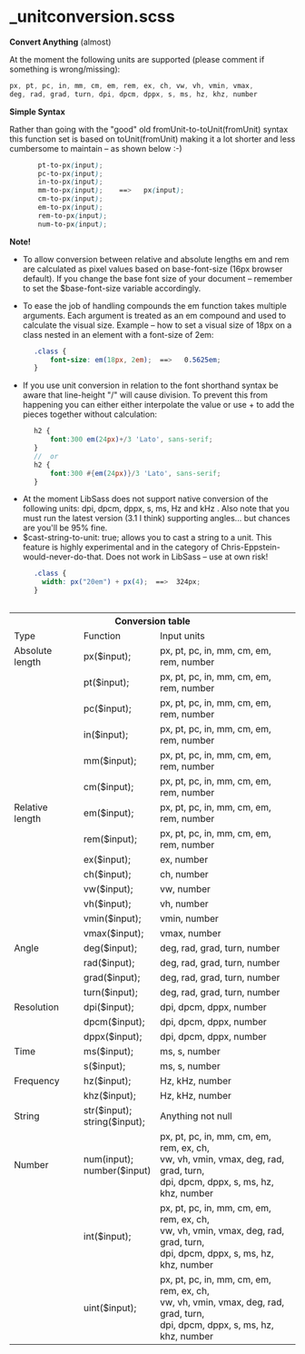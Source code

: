 _unitconversion.scss
==============

**Convert Anything** (almost)

At the moment the following units are supported (please comment if something is wrong/missing):

````SCSS
px, pt, pc, in, mm, cm, em, rem, ex, ch, vw, vh, vmin, vmax, 
deg, rad, grad, turn, dpi, dpcm, dppx, s, ms, hz, khz, number
````


**Simple Syntax**

Rather than going with the "good" old fromUnit-to-toUnit(fromUnit) syntax this function set is based on toUnit(fromUnit) making it a lot shorter and less cumbersome to maintain – as shown below :-)

````SCSS
       pt-to-px(input);
       pc-to-px(input);       
       in-to-px(input);       
       mm-to-px(input);    ==>   px(input);   
       cm-to-px(input);              
       em-to-px(input);              
       rem-to-px(input);                     
       num-to-px(input);  
`````
**Note!**

* To allow conversion between relative and absolute lengths em and rem are calculated as pixel values based on base-font-size (16px browser default). If you change the base font size of your document – remember to set the $base-font-size variable accordingly.

* To ease the job of handling compounds the em function takes multiple arguments. Each argument is treated as an em compound and used to calculate the visual size.
Example – how to set a visual size of 18px on a class nested in an element with a font-size of 2em:
````SCSS
      .class {
          font-size: em(18px, 2em);  ==>   0.5625em;
      }
`````
* If you use unit conversion in relation to the font shorthand syntax be aware that line-height "/" will cause division. To prevent this from happening you can either either interpolate the value or use + to add the pieces together without calculation:
````SCSS
      h2 { 
          font:300 em(24px)+/3 'Lato', sans-serif;
      }
      //  or
      h2 { 
          font:300 #{em(24px)}/3 'Lato', sans-serif;
      }
````
* At the moment LibSass does not support native conversion of the following units: dpi, dpcm, dppx, s, ms, Hz and kHz . Also note that you must run the latest version (3.1 I think) supporting angles... but chances are you'll be 95% fine.
* $cast-string-to-unit: true; allows you to cast a string to a unit. This feature is highly experimental and in the category of Chris-Eppstein-would-never-do-that. Does not work in LibSass – use at own risk!
````SCSS
      .class {
        width: px("20em") + px(4);  ==>  324px;
      }
    
````
<table>
<tr><th colspan="3">Conversion table</th></tr>
<tr><td>Type</td><td>Function</td><td>Input units</td></tr>
<tr><td>Absolute length</td><td>px($input);</td><td>px, pt, pc, in, mm, cm, em, rem, number</td></tr>
<tr><td>               </td><td>pt($input);</td><td>px, pt, pc, in, mm, cm, em, rem, number</td></tr>
<tr><td>               </td><td>pc($input);</td><td>px, pt, pc, in, mm, cm, em, rem, number</td></tr>
<tr><td>               </td><td>in($input);</td><td>px, pt, pc, in, mm, cm, em, rem, number</td></tr>
<tr><td>               </td><td>mm($input);</td><td>px, pt, pc, in, mm, cm, em, rem, number</td></tr>
<tr><td>               </td><td>cm($input);</td><td>px, pt, pc, in, mm, cm, em, rem, number</td></tr>

<tr><td>Relative length</td><td>em($input);</td><td>px, pt, pc, in, mm, cm, em, rem, number</td></tr>
<tr><td>               </td><td>rem($input);</td><td>px, pt, pc, in, mm, cm, em, rem, number</td></tr>
<tr><td>               </td><td>ex($input);</td><td>ex, number                              </td></tr>
<tr><td>               </td><td>ch($input);</td><td>ch, number                              </td></tr>
<tr><td>               </td><td>vw($input);</td><td>vw, number                              </td></tr>
<tr><td>               </td><td>vh($input);</td><td>vh, number                              </td></tr>
<tr><td>               </td><td>vmin($input);</td><td>vmin, number                          </td></tr>
<tr><td>               </td><td>vmax($input);</td><td>vmax, number                          </td></tr>

<tr><td>Angle          </td><td>deg($input);</td><td>deg, rad, grad, turn, number           </td></tr>
<tr><td>               </td><td>rad($input);</td><td>deg, rad, grad, turn, number           </td></tr>
<tr><td>               </td><td>grad($input);</td><td>deg, rad, grad, turn, number          </td></tr>
<tr><td>               </td><td>turn($input);</td><td>deg, rad, grad, turn, number          </td></tr>

<tr><td>Resolution     </td><td>dpi($input);</td><td>dpi, dpcm, dppx, number                </td></tr>
<tr><td>               </td><td>dpcm($input);</td><td>dpi, dpcm, dppx, number               </td></tr>
<tr><td>               </td><td>dppx($input);</td><td>dpi, dpcm, dppx, number               </td></tr>

<tr><td>Time           </td><td>ms($input);</td><td>ms, s, number                           </td></tr>
<tr><td>               </td><td>s($input);</td><td> ms, s, number                            </td></tr>

<tr><td>Frequency      </td><td>hz($input);</td><td>Hz, kHz, number                         </td></tr>
<tr><td>               </td><td>khz($input);</td><td>Hz, kHz, number                        </td></tr>


<tr><td>String        </td><td>str($input);<br>string($input);</td><td>Anything not null                       </td></tr>
<tr><td>Number        </td><td>num(input);<br>number($input)</td>
<td>px, pt, pc, in, mm, cm, em, rem, ex, ch,<br>vw, vh, vmin, vmax, deg, rad, grad, turn,<br>dpi, dpcm, dppx, s, ms, hz, khz, number</td></tr>
<tr><td>              </td><td>int($input);</td>
<td>px, pt, pc, in, mm, cm, em, rem, ex, ch,<br>vw, vh, vmin, vmax, deg, rad, grad, turn,<br>dpi, dpcm, dppx, s, ms, hz, khz, number</td></tr>
<tr><td>              </td><td>uint($input);</td>
<td>px, pt, pc, in, mm, cm, em, rem, ex, ch,<br>vw, vh, vmin, vmax, deg, rad, grad, turn,<br>dpi, dpcm, dppx, s, ms, hz, khz, number</td></tr>
</table>

